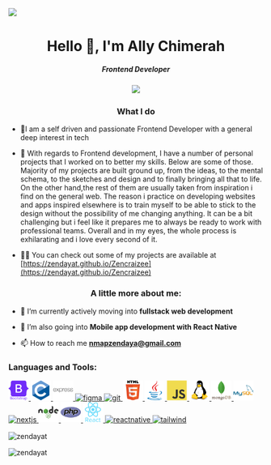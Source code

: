 <a href="https://www.linkedin.com/in/ally-chimerah/"><img src="https://media.licdn.com/dms/image/D4D16AQFsEEZb7lOh9w/profile-displaybackgroundimage-shrink_350_1400/0/1706430412143?e=1712188800&v=beta&t=q_MEHLnZzF9qF1GFVEyQWxG3Gr1TPPW-raSyXJ9Hrb0"/></a>
<h1 align="center">Hello 👋, I'm Ally Chimerah</h1>
<h5 align="center">Frontend Developer</h5>
<p align="center">
  <!-- Typing SVG by DenverCoder1 - https://github.com/DenverCoder1/readme-typing-svg -->
  <a href="https://github.com/DenverCoder1/readme-typing-svg">
    <img src="https://readme-typing-svg.demolab.com/?lines=Front-end%20web%20developer;Digital%20Craftsman;6%2B%20years%20of%20coding%20experience;&font=Fira%20Code&center=true&width=440&height=45&color=f75c7e&vCenter=true&pause=1000&size=22" /></a>
</p>
<h3 align="center">What I do</h3>
<!-- <img align="r" width="300" height="200"  src="https://img.freepik.com/premium-photo/sticker-boy-coding-computer-anim-creative-design-bold-line-cute-kawaii-style_655090-455715.jpg" alt="I CODE ALOT"/> -->

- 🔭I am a self driven and passionate Frontend Developer with a general deep interest in tech
  
- 🔭 With regards to Frontend development, I have a number of personal projects that I worked on to better my skills. Below are some of those. Majority of my projects are built ground up, from the ideas, to the mental schema, to the sketches and design and to finally bringing all that to life. On the other hand,the rest of them are usually taken from inspiration i find on the general web. The reason i practice on developing websites and apps inspired elsewhere is to train myself to be able to stick to the design without the possibility of me changing anything. It can be a bit challenging but i feel like it prepares me to always be ready to work with professional teams. Overall and in my eyes, the whole process is exhilarating and i love every second of it.

- 👨‍💻 You can check out some of my projects are available at [https://zendayat.github.io/Zencraizee](https://zendayat.github.io/Zencraizee)


<h3 align="center">A little more about me:</h3>

- 👯 I’m currently actively moving into **fullstack web development**

- 🌱 I’m also going into **Mobile app development with React Native**

- 📫 How to reach me **nmapzendaya@gmail.com**

<p align="left">
</p>

<h3 align="left">Languages and Tools:</h3>
<p align="left"> <a href="https://getbootstrap.com" target="_blank" rel="noreferrer"> <img
            src="https://raw.githubusercontent.com/devicons/devicon/master/icons/bootstrap/bootstrap-plain-wordmark.svg"
            alt="bootstrap" width="40" height="40" /> </a> <a href="https://www.cprogramming.com/" target="_blank"
        rel="noreferrer"> <img src="https://raw.githubusercontent.com/devicons/devicon/master/icons/c/c-original.svg"
            alt="c" width="40" height="40" /> </a> <a href="https://expressjs.com" target="_blank" rel="noreferrer">
        <img src="https://raw.githubusercontent.com/devicons/devicon/master/icons/express/express-original-wordmark.svg"
            alt="express" width="40" height="40" /> </a> <a href="https://www.figma.com/" target="_blank"
        rel="noreferrer"> <img src="https://www.vectorlogo.zone/logos/figma/figma-icon.svg" alt="figma" width="40"
            height="40" /> </a> <a href="https://git-scm.com/" target="_blank" rel="noreferrer"> <img
            src="https://www.vectorlogo.zone/logos/git-scm/git-scm-icon.svg" alt="git" width="40" height="40" /> </a> <a
        href="https://www.w3.org/html/" target="_blank" rel="noreferrer"> <img
            src="https://raw.githubusercontent.com/devicons/devicon/master/icons/html5/html5-original-wordmark.svg"
            alt="html5" width="40" height="40" /> </a> <a href="https://www.java.com" target="_blank" rel="noreferrer">
        <img src="https://raw.githubusercontent.com/devicons/devicon/master/icons/java/java-original.svg" alt="java"
            width="40" height="40" /> </a> <a href="https://developer.mozilla.org/en-US/docs/Web/JavaScript"
        target="_blank" rel="noreferrer"> <img
            src="https://raw.githubusercontent.com/devicons/devicon/master/icons/javascript/javascript-original.svg"
            alt="javascript" width="40" height="40" /> </a> <a href="https://www.linux.org/" target="_blank"
        rel="noreferrer"> <img
            src="https://raw.githubusercontent.com/devicons/devicon/master/icons/linux/linux-original.svg" alt="linux"
            width="40" height="40" /> </a> <a href="https://www.mongodb.com/" target="_blank" rel="noreferrer"> <img
            src="https://raw.githubusercontent.com/devicons/devicon/master/icons/mongodb/mongodb-original-wordmark.svg"
            alt="mongodb" width="40" height="40" /> </a> <a href="https://www.mysql.com/" target="_blank"
        rel="noreferrer"> <img
            src="https://raw.githubusercontent.com/devicons/devicon/master/icons/mysql/mysql-original-wordmark.svg"
            alt="mysql" width="40" height="40" /> </a> <a href="https://nextjs.org/" target="_blank" rel="noreferrer">
        <img src="https://cdn.worldvectorlogo.com/logos/nextjs-2.svg" alt="nextjs" width="40" height="40" /> </a> <a
        href="https://nodejs.org" target="_blank" rel="noreferrer"> <img
            src="https://raw.githubusercontent.com/devicons/devicon/master/icons/nodejs/nodejs-original-wordmark.svg"
            alt="nodejs" width="40" height="40" /> </a> <a href="https://www.php.net" target="_blank" rel="noreferrer">
        <img src="https://raw.githubusercontent.com/devicons/devicon/master/icons/php/php-original.svg" alt="php"
            width="40" height="40" /> </a> <a href="https://reactjs.org/" target="_blank" rel="noreferrer"> <img
            src="https://raw.githubusercontent.com/devicons/devicon/master/icons/react/react-original-wordmark.svg"
            alt="react" width="40" height="40" /> </a> <a href="https://reactnative.dev/" target="_blank"
        rel="noreferrer"> <img src="https://reactnative.dev/img/header_logo.svg" alt="reactnative" width="40"
            height="40" /> </a> <a href="https://tailwindcss.com/" target="_blank" rel="noreferrer"> <img
            src="https://www.vectorlogo.zone/logos/tailwindcss/tailwindcss-icon.svg" alt="tailwind" width="40"
            height="40" /> </a> </p>

<p><img align="center"
        src="https://github-readme-stats.vercel.app/api/top-langs?username=zendayat&show_icons=true&locale=en&layout=compact"
        alt="zendayat" /></p>

<p><img align="center" src="https://github-readme-streak-stats.herokuapp.com/?user=zendayat&" alt="zendayat" /></p>

